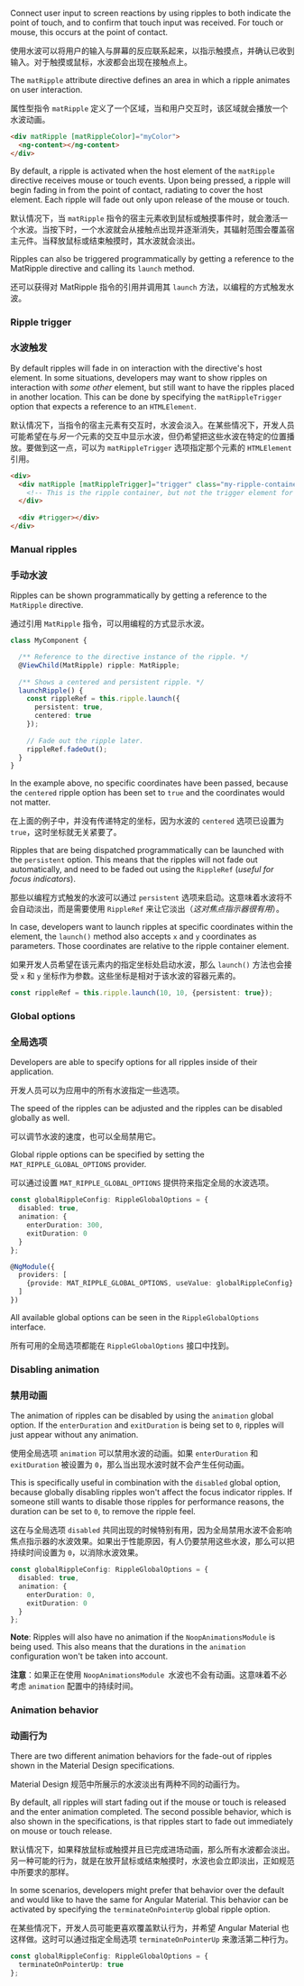 Connect user input to screen reactions by using ripples to both indicate the point of touch, and to
confirm that touch input was received. For touch or mouse, this occurs at the point of contact.

使用水波可以将用户的输入与屏幕的反应联系起来，以指示触摸点，并确认已收到输入。对于触摸或鼠标，水波都会出现在接触点上。

The `matRipple` attribute directive defines an area in which a ripple animates on user interaction.

属性型指令 `matRipple` 定义了一个区域，当和用户交互时，该区域就会播放一个水波动画。

```html
<div matRipple [matRippleColor]="myColor">
  <ng-content></ng-content>
</div>
```

By default, a ripple is activated when the host element of the `matRipple` directive receives
mouse or touch events. Upon being pressed, a ripple will begin fading in from the point of contact,
radiating to cover the host element. Each ripple will fade out only upon release of the mouse or touch.

默认情况下，当 `matRipple` 指令的宿主元素收到鼠标或触摸事件时，就会激活一个水波。当按下时，一个水波就会从接触点出现并逐渐消失，其辐射范围会覆盖宿主元件。当释放鼠标或结束触摸时，其水波就会淡出。

Ripples can also be triggered programmatically by getting a reference to the MatRipple directive
and calling its `launch` method.

还可以获得对 MatRipple 指令的引用并调用其 `launch` 方法，以编程的方式触发水波。

### Ripple trigger

### 水波触发

By default ripples will fade in on interaction with the directive's host element.
In some situations, developers may want to show ripples on interaction with *some other* element, 
but still want to have the ripples placed in another location. This can be done by specifying
the `matRippleTrigger` option that expects a reference to an `HTMLElement`.

默认情况下，当指令的宿主元素有交互时，水波会淡入。在某些情况下，开发人员可能希望在与*另一个*元素的交互中显示水波，但仍希望把这些水波在特定的位置播放。要做到这一点，可以为 `matRippleTrigger` 选项指定那个元素的 `HTMLElement` 引用。

```html
<div>
  <div matRipple [matRippleTrigger]="trigger" class="my-ripple-container">
    <!-- This is the ripple container, but not the trigger element for ripples. -->
  </div>
  
  <div #trigger></div>
</div>
```

### Manual ripples

### 手动水波

Ripples can be shown programmatically by getting a reference to the `MatRipple` directive.

通过引用 `MatRipple` 指令，可以用编程的方式显示水波。

```ts
class MyComponent {

  /** Reference to the directive instance of the ripple. */
  @ViewChild(MatRipple) ripple: MatRipple;
  
  /** Shows a centered and persistent ripple. */
  launchRipple() {
    const rippleRef = this.ripple.launch({
      persistent: true,
      centered: true
    });
    
    // Fade out the ripple later.
    rippleRef.fadeOut();
  }
}
```

In the example above, no specific coordinates have been passed, because the `centered`
ripple option has been set to `true` and the coordinates would not matter.

在上面的例子中，并没有传递特定的坐标，因为水波的 `centered` 选项已设置为 `true`，这时坐标就无关紧要了。

Ripples that are being dispatched programmatically can be launched with the `persistent` option.
This means that the ripples will not fade out automatically, and need to be faded out using
the `RippleRef` (*useful for focus indicators*).

那些以编程方式触发的水波可以通过 `persistent` 选项来启动。这意味着水波将不会自动淡出，而是需要使用 `RippleRef` 来让它淡出（*这对焦点指示器很有用*）。

In case, developers want to launch ripples at specific coordinates within the element, the
`launch()` method also accepts `x` and `y` coordinates as parameters. Those coordinates
are relative to the ripple container element.

如果开发人员希望在该元素内的指定坐标处启动水波，那么 `launch()` 方法也会接受 `x` 和 `y` 坐标作为参数。这些坐标是相对于该水波的容器元素的。

```ts
const rippleRef = this.ripple.launch(10, 10, {persistent: true});
```

### Global options

### 全局选项

Developers are able to specify options for all ripples inside of their application.

开发人员可以为应用中的所有水波指定一些选项。

The speed of the ripples can be adjusted and the ripples can be disabled globally as well.

可以调节水波的速度，也可以全局禁用它。

Global ripple options can be specified by setting the `MAT_RIPPLE_GLOBAL_OPTIONS` provider.

可以通过设置 `MAT_RIPPLE_GLOBAL_OPTIONS` 提供符来指定全局的水波选项。

```ts
const globalRippleConfig: RippleGlobalOptions = {
  disabled: true,
  animation: {
    enterDuration: 300,
    exitDuration: 0
  }
};

@NgModule({
  providers: [
    {provide: MAT_RIPPLE_GLOBAL_OPTIONS, useValue: globalRippleConfig} 
  ]
})
```

All available global options can be seen in the `RippleGlobalOptions` interface.

所有可用的全局选项都能在 `RippleGlobalOptions` 接口中找到。

### Disabling animation

### 禁用动画

The animation of ripples can be disabled by using the `animation` global option. If the 
`enterDuration` and `exitDuration` is being set to `0`, ripples will just appear without any
animation.

使用全局选项 `animation` 可以禁用水波的动画。如果 `enterDuration` 和 `exitDuration` 被设置为 `0`，那么当出现水波时就不会产生任何动画。

This is specifically useful in combination with the `disabled` global option, because globally
disabling ripples won't affect the focus indicator ripples. If someone still wants to disable
those ripples for performance reasons, the duration can be set to `0`, to remove the ripple feel.

这在与全局选项 `disabled` 共同出现的时候特别有用，因为全局禁用水波不会影响焦点指示器的水波效果。如果出于性能原因，有人仍要禁用这些水波，那么可以把持续时间设置为 `0`，以消除水波效果。

```ts
const globalRippleConfig: RippleGlobalOptions = {
  disabled: true,
  animation: {
    enterDuration: 0,
    exitDuration: 0
  }
};
```

**Note**: Ripples will also have no animation if the `NoopAnimationsModule` is being used. This
also means that the durations in the `animation` configuration won't be taken into account.

**注意**：如果正在使用 `NoopAnimationsModule `水波也不会有动画。这意味着不必考虑 `animation` 配置中的持续时间。

### Animation behavior

### 动画行为

There are two different animation behaviors for the fade-out of ripples shown in the Material
Design specifications.

Material Design 规范中所展示的水波淡出有两种不同的动画行为。

By default, all ripples will start fading out if the mouse or touch is released and the enter
animation completed. The second possible behavior, which is also shown in the specifications, is
that ripples start to fade out immediately on mouse or touch release.

默认情况下，如果释放鼠标或触摸并且已完成进场动画，那么所有水波都会淡出。另一种可能的行为，就是在放开鼠标或结束触摸时，水波也会立即淡出，正如规范中所要求的那样。

In some scenarios, developers might prefer that behavior over the default and would like to have
the same for Angular Material. This behavior can be activated by specifying the
`terminateOnPointerUp` global ripple option.

在某些情况下，开发人员可能更喜欢覆盖默认行为，并希望 Angular Material 也这样做。这时可以通过指定全局选项 `terminateOnPointerUp` 来激活第二种行为。

```ts
const globalRippleConfig: RippleGlobalOptions = {
  terminateOnPointerUp: true
};
```
